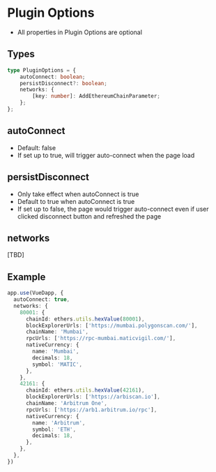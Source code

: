 # Plugin Options

- All properties in Plugin Options are optional

## Types
```ts
type PluginOptions = {
    autoConnect: boolean;
    persistDisconnect?: boolean;
    networks: {
        [key: number]: AddEthereumChainParameter;
    };
};
```

## autoConnect
- Default: false
- If set up to true, will trigger auto-connect when the page load

## persistDisconnect
- Only take effect when autoConnect is true
- Default to true when autoConnect is true
- If set up to false, the page would trigger auto-connect even if user clicked disconnect button and refreshed the page

## networks
[TBD]

## Example
```ts
app.use(VueDapp, {
  autoConnect: true,
  networks: {
    80001: {
      chainId: ethers.utils.hexValue(80001),
      blockExplorerUrls: ['https://mumbai.polygonscan.com/'],
      chainName: 'Mumbai',
      rpcUrls: ['https://rpc-mumbai.maticvigil.com/'],
      nativeCurrency: {
        name: 'Mumbai',
        decimals: 18,
        symbol: 'MATIC',
      },
    },
    42161: {
      chainId: ethers.utils.hexValue(42161),
      blockExplorerUrls: ['https://arbiscan.io'],
      chainName: 'Arbitrum One',
      rpcUrls: ['https://arb1.arbitrum.io/rpc'],
      nativeCurrency: {
        name: 'Arbitrum',
        symbol: 'ETH',
        decimals: 18,
      },
    },
  },
})
```
